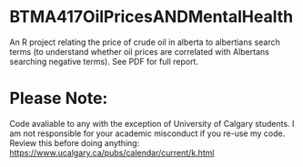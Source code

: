 # BTMA417OilPricesANDMentalHealth

An R project relating the price of crude oil in alberta to albertians search terms (to understand whether oil prices are correlated with Albertans searching negative terms). See PDF for full report.


# Please Note:
Code avaliable to any with the exception of University of Calgary students. I am not responsible for your academic misconduct if you re-use my code.
Review this before doing anything: https://www.ucalgary.ca/pubs/calendar/current/k.html
